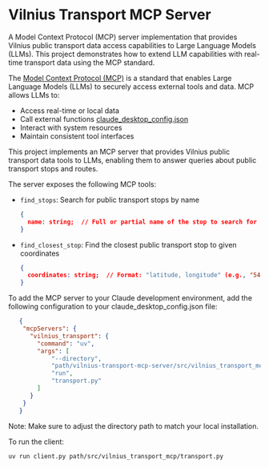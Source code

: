 # Vilnius Transport MCP Server

A Model Context Protocol (MCP) server implementation that provides Vilnius public transport data access capabilities to Large Language Models (LLMs). This project demonstrates how to extend LLM capabilities with real-time transport data using the MCP standard.

The [Model Context Protocol (MCP)](https://modelcontextprotocol.io/introduction) is a standard that enables Large Language Models (LLMs) to securely access external tools and data. MCP allows LLMs to:
- Access real-time or local data
- Call external functions [claude_desktop_config.json](../../../Library/Application%20Support/Claude/claude_desktop_config.json)
- Interact with system resources
- Maintain consistent tool interfaces

This project implements an MCP server that provides Vilnius public transport data tools to LLMs, enabling them to answer queries about public transport stops and routes.

The server exposes the following MCP tools:

- `find_stops`: Search for public transport stops by name
  ```json
  {
    name: string;  // Full or partial name of the stop to search for
  }
- `find_closest_stop`: Find the closest public transport stop to given coordinates
  ```json
  { 
    coordinates: string;  // Format: "latitude, longitude" (e.g., "54.687157, 25.279652")
  }
  ```
To add the MCP server to your Claude development environment, add the following configuration to your claude_desktop_config.json file:
  ```json
     {
      "mcpServers": {
        "vilnius_transport": {
          "command": "uv",
          "args": [
              "--directory",
              "path/vilnius-transport-mcp-server/src/vilnius_transport_mcp",
              "run",
              "transport.py"
          ]
        }
      }
     }
 ```
Note: Make sure to adjust the directory path to match your local installation.

To run the client:
```commandline
uv run client.py path/src/vilnius_transport_mcp/transport.py
```